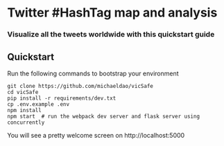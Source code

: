 # Twitter #HashTag map and analysis

### Visualize all the tweets worldwide with this quickstart guide

Quickstart
----------

Run the following commands to bootstrap your environment

    git clone https://github.com/michaeldao/vicSafe
    cd vicSafe
    pip install -r requirements/dev.txt
    cp .env.example .env
    npm install
    npm start  # run the webpack dev server and flask server using concurrently
    
You will see a pretty welcome screen on http://localhost:5000